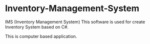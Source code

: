 # Inventory-Management-System


IMS (Inventory Management System) This software is used for create Inventory System based on C#.


This is computer based application.
